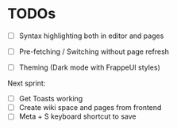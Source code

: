 # TODOs

- [ ] Syntax highlighting both in editor and pages
- [ ] Pre-fetching / Switching without page refresh
- [ ] Theming (Dark mode with FrappeUI styles)


Next sprint:

- [ ] Get Toasts working
- [ ] Create wiki space and pages from frontend
- [ ] Meta + S keyboard shortcut to save 